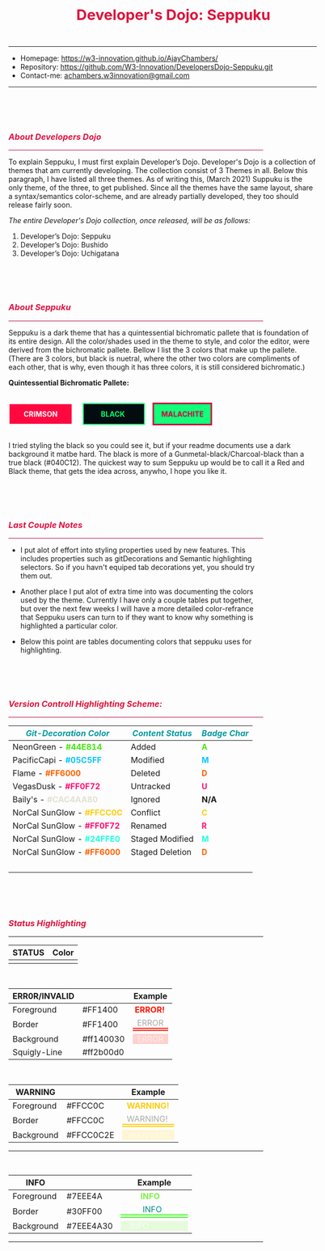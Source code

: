 <br>

<br>

<div style="min-width: 610px; max-width: 790px;">

<b style="padding: 0 0 0 22%; font-size: 29px; color: crimson;"> Developer's Dojo: Seppuku</b>

<br>

---

-   Homepage: https://w3-innovation.github.io/AjayChambers/
-   Repository: https://github.com/W3-Innovation/DevelopersDojo-Seppuku.git
-   Contact-me: achambers.w3innovation@gmail.com

<hr>

</div>

<br>

<br>

<br>

### <i style="color: #DE1242">About Developers Dojo</i>

<hr style="border: none; background: #B50C40; height: 1px;">

<p style="min-width: 610px; max-width: 790px;">To explain Seppuku, I must first explain Developer’s Dojo. Developer's Dojo is a collection of themes that am currently developing. The collection consist of 3 Themes in all. Below this paragraph, I have listed all three themes. As of writing this, (March 2021) Suppuku is the only theme, of the three, to get published. Since all the themes have the same layout, share a syntax/semantics color-scheme, and are already partially developed, they too should release fairly soon.</p>

_The entire Developer's Dojo collection, once released, will be as follows:_

1. Developer’s Dojo: Seppuku
1. Developer’s Dojo: Bushido
1. Developer’s Dojo: Uchigatana

<br>

<br>

<br>

### <i style="color: #DE1242">About Seppuku</i>

<hr style="border: none; background: #B50C40; height: 1px;">

<p style="min-width: 610px; max-width: 790px;">Seppuku is a dark theme that has a quintessential bichromatic pallete that is foundation of its entire design. All the color/shades used in the theme to style, and color the editor, were derived from the bichromatic pallete. Bellow I list the 3 colors that make up the pallete. (There are 3 colors, but black is nuetral, where the other two colors are compliments of each other, that is why, even though it has three colors, it is still considered bichromatic.)</p>

**Quintessential Bichromatic Pallete:**

<br>

<b style="font-size: 14px; color: #FFFFFF; padding: 11px 28px; background: #FF0840; border: 2px solid #FFFFFF;">CRIMSON</b> &nbsp; &nbsp;
<b style="font-size: 14px; color: #00FF6A; padding: 11px 34px; background: #040C12; border: 2px solid #00FF6A;"> BLACK </b> &nbsp; &nbsp;
<b style="font-size: 14px; color: #D00040; padding: 11px 14px; background: #12FF7A; border: 3px solid #D00040;">MALACHITE</b> &nbsp; &nbsp;

<br>

<p style="min-width: 610px; max-width: 790px;">I tried styling the black so you could see it, but if your readme documents use a dark background it matbe hard. The black is more of a Gunmetal-black/Charcoal-black than a true black (#040C12). The quickest way to sum Seppuku up would be to call it a Red and Black theme, that gets the idea across, anywho, I hope you like it.</p>

<br>

<br>

<br>

### <i style="color: #DE1242">Last Couple Notes</i>

<hr style="border: none; background: #B50C40; height: 1px;">

<p style="min-width: 610px; max-width: 790px;">

-   I put alot of effort into styling properties used by new features. This includes properties such as gitDecorations and Semantic highlighting selectors. So if you havn't equiped tab decorations yet, you should try them out.

-   Another place I put alot of extra time into was documenting the colors used by the theme. Currently I have only a couple tables put together, but over the next few weeks I will have a more detailed color-refrance that Seppuku users can turn to if they want to know why something is highlighted a particular color.

-   Below this point are tables documenting colors that seppuku uses for highlighting.

</p>

<br>

<br>

<br>

### <i style="color: crimson;"> Version Controll Highlighting Scheme: </i>

<hr style="border: none; background: #B50C40; height: 1px;">

| <i style="color: #00999F;"> Git-Decoration Color</i>   | <i style="color: #00999F;">Content Status </i> | <i style="color: #00999F;">Badge Char</i>            |
| ------------------------------------------------------ | ---------------------------------------------- | ---------------------------------------------------- |
| NeonGreen - <b style="color: #44E814">#44E814</b>      | Added                                          | <b style="font-size: 15.334px; color: #44E814">A</b> |
| PacificCapi - <b style="color: #05C5FF">#05C5FF</b>    | Modified                                       | <b style="font-size: 15.334px; color: #05C5FF">M</b> |
| Flame - <b style="color: #FF6000">#FF6000</b>          | Deleted                                        | <b style="font-size: 15.334px; color: #FF6000">D</b> |
| VegasDusk - <b style="color: #FF0F72">#FF0F72</b>      | Untracked                                      | <b style="font-size: 15.334px; color: #FF0F72">U</b> |
| Baily's - <b style="color: #CAC4AA80">#CAC4AA80</b>    | Ignored                                        | **N/A**                                              |
| NorCal SunGlow - <b style="color: #FFCC0C">#FFCC0C</b> | Conflict                                       | <b style="font-size: 15.334px; color: #FFCC0C">C</b> |
| NorCal SunGlow - <b style="color: #FF0F72">#FF0F72</b> | Renamed                                        | <b style="font-size: 15.334px; color: #FF0F72">R</b> |
| NorCal SunGlow - <b style="color: #24FFE0">#24FFE0</b> | Staged Modified                                | <b style="font-size: 15.334px; color: #24FFE0">M</b> |
| NorCal SunGlow - <b style="color: #FF6000">#FF6000</b> | Staged Deletion                                | <b style="font-size: 15.334px; color: #FF6000">D</b> |
| &nbsp;                                                 | &nbsp;                                         | &nbsp;                                               |

<br>

<br>

<br>

### <i style="color: crimson;">Status Highlighting</i>

---

| **STATUS** | **Color** |
| ---------- | --------- |
|            |           |

<br>

| **ERR0R/INVALID** |           | Example                                                                                    |
| ----------------- | --------- | ------------------------------------------------------------------------------------------ |
| Foreground        | #FF1400   | <b style="color: #FF1400">&nbsp;ERROR!</b>                                                 |
| Border            | #FF1400   | <div style="border-bottom: 6px double #FF1400; color: #AAAAAA;">&nbsp; ERROR &nbsp; </div> |
| Background        | #ff140030 | <div style="background-color: #ff140030; color: #FFFFFF9A;">&nbsp; ERROR</div>             |
| Squigly-Line      | #ff2b00d0 |                                                                                            |

<br>

| **WARNING** |           | Example                                                                                             |
| ----------- | --------- | --------------------------------------------------------------------------------------------------- |
| Foreground  | #FFCC0C   | <b style="color: #FFCC0C">&nbsp; WARNING!</b>                                                       |
| Border      | #FFCC0C   | <div style="border-bottom: 6px double #FFCC0C; color: #AAAAAA;">&nbsp; WARNING!&nbsp;</div>         |
| Background  | #FFCC0C2E | <div style="background-color: #FFCC0C2E; color: #ffffffA0;">&nbsp; &nbsp;WARNING!&nbsp;&nbsp;</div> |

---

<br>

| **INFO**   |           | Example                                                                                                                                                 |
| ---------- | --------- | ------------------------------------------------------------------------------------------------------------------------------------------------------- |
| Foreground | #7EEE4A   | <b style="color: #7EEE4A">&nbsp;&nbsp; &nbsp; &nbsp; &nbsp; INFO</b>                                                                                    |
| Border     | #30FF00   | <div style="border-bottom: 7px double #40FF20; color: #008888;">&nbsp; &nbsp; &nbsp; &nbsp; &nbsp; INFO &nbsp; &nbsp; &nbsp; &nbsp; &nbsp; &nbsp;</div> |
| Background | #7EEE4A30 | <div style="background-color: #7EEE4A30; color: #ffffffA0;">&nbsp; &nbsp; INFO &nbsp;&nbsp;</div>                                                       |

---
